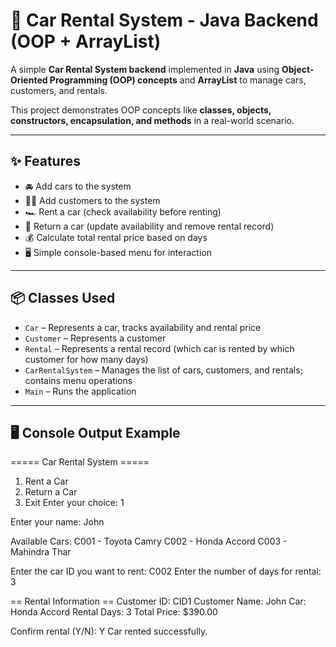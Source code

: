 # 🚗 Car Rental System - Java Backend (OOP + ArrayList)

A simple **Car Rental System backend** implemented in **Java** using **Object-Oriented Programming (OOP) concepts** and **ArrayList** to manage cars, customers, and rentals.  

This project demonstrates OOP concepts like **classes, objects, constructors, encapsulation, and methods** in a real-world scenario.

---

## ✨ Features

- 🚘 Add cars to the system  
- 🧑‍💼 Add customers to the system  
- 🏎️ Rent a car (check availability before renting)  
- 🔄 Return a car (update availability and remove rental record)  
- 💰 Calculate total rental price based on days  
- 🖥️ Simple console-based menu for interaction  

---

## 📦 Classes Used

- `Car` – Represents a car, tracks availability and rental price  
- `Customer` – Represents a customer  
- `Rental` – Represents a rental record (which car is rented by which customer for how many days)  
- `CarRentalSystem` – Manages the list of cars, customers, and rentals; contains menu operations  
- `Main` – Runs the application  

---

## 🖥️ Console Output Example



===== Car Rental System =====
1. Rent a Car
2. Return a Car
3. Exit
Enter your choice: 1

Enter your name: John

Available Cars:
C001 - Toyota Camry
C002 - Honda Accord
C003 - Mahindra Thar

Enter the car ID you want to rent: C002
Enter the number of days for rental: 3

== Rental Information ==
Customer ID: CID1
Customer Name: John
Car: Honda Accord
Rental Days: 3
Total Price: $390.00

Confirm rental (Y/N): Y
Car rented successfully.



